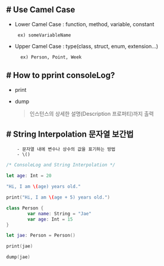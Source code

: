 ## # Use Camel Case

- Lower Camel Case : function, method, variable, constant

       ex) someVariableName

- Upper Camel Case : type(class, struct, enum, extension...)

        ex) Person, Point, Week

## # How to pprint consoleLog?

- print

- dump
  > 인스턴스의 상세한 설명(Description 프로퍼티)까지 출력

## # String Interpolation 문자열 보간법

        - 문자열 내에 변수나 상수의 값을 표기하는 방법
        - \()

```Swift
/* ConsoleLog and String Interpolation */

let age: Int = 20

"Hi, I am \(age) years old."

print("Hi, I am \(age + 5) years old.")

class Person {
        var name: String = "Jae"
        var age: Int = 15
}

let jae: Person = Person()

print(jae)

dump(jae)

```
